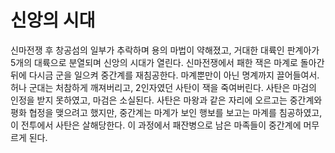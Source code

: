 # 신앙의 시대

신마전쟁 후 창공섬의 일부가 추락하며 용의 마법이 약해졌고, 거대한 대륙인 판계아가 5개의 대륙으로 분열되며 신앙의 시대가 열린다.
신마전쟁에서 패한 잭은 마계로 돌아간 뒤에 다시금 군을 일으켜 중간계를 재침공한다.
마계뿐만이 아닌 명계까지 끌어들여서.
허나 군대는 처참하게 깨져버리고, 2인자였던 사탄이 잭을 죽여버린다.
사탄은 마검의 인정을 받지 못하였고, 마검은 소실된다.
사탄은 마왕과 같은 자리에 오르고는 중간계와 평화 협정을 맺으려고 했지만, 중간계는 마계가 보인 행보를 보고는 마계를 침공하였고, 이 전투에서 사탄은 살해당한다.
이 과정에서 패잔병으로 남은 마족들이 중간계에 머무르게 된다.

